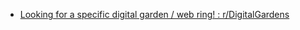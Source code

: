 - [Looking for a specific digital garden / web ring! : r/DigitalGardens](https://www.reddit.com/r/DigitalGardens/comments/1g1imwn/looking_for_a_specific_digital_garden_web_ring/)